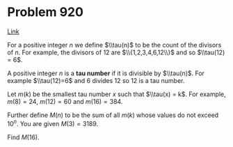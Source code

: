 # Problem 920

[Link](https://projecteuler.net/problem=920)

For a positive integer $n$ we define $\\tau(n)$ to be the count of the divisors of $n$. For example, the divisors of $12$ are $\\{1,2,3,4,6,12\\}$ and so $\\tau(12) = 6$.

A positive integer $n$ is a **tau number** if it is divisible by $\\tau(n)$. For example $\\tau(12)=6$ and $6$ divides $12$ so $12$ is a tau number.

Let $m(k)$ be the smallest tau number $x$ such that $\\tau(x) = k$. For example, $m(8) = 24$, $m(12)=60$ and $m(16)=384$.

Further define $M(n)$ to be the sum of all $m(k)$ whose values do not exceed $10^n$. You are given $M(3) = 3189$.

Find $M(16)$.
